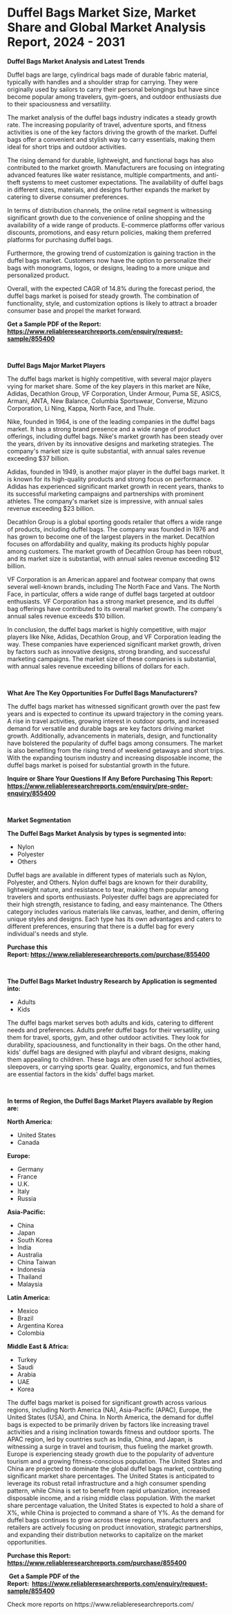 <p><h1>Duffel Bags Market Size, Market Share and Global Market Analysis Report, 2024 - 2031</h1></p><p><strong>Duffel Bags Market Analysis and Latest Trends</strong></p>
<p><p>Duffel bags are large, cylindrical bags made of durable fabric material, typically with handles and a shoulder strap for carrying. They were originally used by sailors to carry their personal belongings but have since become popular among travelers, gym-goers, and outdoor enthusiasts due to their spaciousness and versatility.</p><p>The market analysis of the duffel bags industry indicates a steady growth rate. The increasing popularity of travel, adventure sports, and fitness activities is one of the key factors driving the growth of the market. Duffel bags offer a convenient and stylish way to carry essentials, making them ideal for short trips and outdoor activities.</p><p>The rising demand for durable, lightweight, and functional bags has also contributed to the market growth. Manufacturers are focusing on integrating advanced features like water resistance, multiple compartments, and anti-theft systems to meet customer expectations. The availability of duffel bags in different sizes, materials, and designs further expands the market by catering to diverse consumer preferences.</p><p>In terms of distribution channels, the online retail segment is witnessing significant growth due to the convenience of online shopping and the availability of a wide range of products. E-commerce platforms offer various discounts, promotions, and easy return policies, making them preferred platforms for purchasing duffel bags.</p><p>Furthermore, the growing trend of customization is gaining traction in the duffel bags market. Customers now have the option to personalize their bags with monograms, logos, or designs, leading to a more unique and personalized product.</p><p>Overall, with the expected CAGR of 14.8% during the forecast period, the duffel bags market is poised for steady growth. The combination of functionality, style, and customization options is likely to attract a broader consumer base and propel the market forward.</p></p>
<p><strong>Get a Sample PDF of the Report:&nbsp; <a href="https://www.reliableresearchreports.com/enquiry/request-sample/855400">https://www.reliableresearchreports.com/enquiry/request-sample/855400</a></strong></p>
<p>&nbsp;</p>
<p><strong>Duffel Bags Major Market Players</strong></p>
<p><p>The duffel bags market is highly competitive, with several major players vying for market share. Some of the key players in this market are Nike, Adidas, Decathlon Group, VF Corporation, Under Armour, Puma SE, ASICS, Armani, ANTA, New Balance, Columbia Sportswear, Converse, Mizuno Corporation, Li Ning, Kappa, North Face, and Thule.</p><p>Nike, founded in 1964, is one of the leading companies in the duffel bags market. It has a strong brand presence and a wide range of product offerings, including duffel bags. Nike's market growth has been steady over the years, driven by its innovative designs and marketing strategies. The company's market size is quite substantial, with annual sales revenue exceeding $37 billion.</p><p>Adidas, founded in 1949, is another major player in the duffel bags market. It is known for its high-quality products and strong focus on performance. Adidas has experienced significant market growth in recent years, thanks to its successful marketing campaigns and partnerships with prominent athletes. The company's market size is impressive, with annual sales revenue exceeding $23 billion.</p><p>Decathlon Group is a global sporting goods retailer that offers a wide range of products, including duffel bags. The company was founded in 1976 and has grown to become one of the largest players in the market. Decathlon focuses on affordability and quality, making its products highly popular among customers. The market growth of Decathlon Group has been robust, and its market size is substantial, with annual sales revenue exceeding $12 billion.</p><p>VF Corporation is an American apparel and footwear company that owns several well-known brands, including The North Face and Vans. The North Face, in particular, offers a wide range of duffel bags targeted at outdoor enthusiasts. VF Corporation has a strong market presence, and its duffel bag offerings have contributed to its overall market growth. The company's annual sales revenue exceeds $10 billion.</p><p>In conclusion, the duffel bags market is highly competitive, with major players like Nike, Adidas, Decathlon Group, and VF Corporation leading the way. These companies have experienced significant market growth, driven by factors such as innovative designs, strong branding, and successful marketing campaigns. The market size of these companies is substantial, with annual sales revenue exceeding billions of dollars for each.</p></p>
<p>&nbsp;</p>
<p><strong>What Are The Key Opportunities For Duffel Bags Manufacturers?</strong></p>
<p><p>The duffel bags market has witnessed significant growth over the past few years and is expected to continue its upward trajectory in the coming years. A rise in travel activities, growing interest in outdoor sports, and increased demand for versatile and durable bags are key factors driving market growth. Additionally, advancements in materials, design, and functionality have bolstered the popularity of duffel bags among consumers. The market is also benefiting from the rising trend of weekend getaways and short trips. With the expanding tourism industry and increasing disposable income, the duffel bags market is poised for substantial growth in the future.</p></p>
<p><strong>Inquire or Share Your Questions If Any Before Purchasing This Report: <a href="https://www.reliableresearchreports.com/enquiry/pre-order-enquiry/855400">https://www.reliableresearchreports.com/enquiry/pre-order-enquiry/855400</a></strong></p>
<p>&nbsp;</p>
<p><strong>Market Segmentation</strong></p>
<p><strong>The Duffel Bags Market Analysis by types is segmented into:</strong></p>
<p><ul><li>Nylon</li><li>Polyester</li><li>Others</li></ul></p>
<p><p>Duffel bags are available in different types of materials such as Nylon, Polyester, and Others. Nylon duffel bags are known for their durability, lightweight nature, and resistance to tear, making them popular among travelers and sports enthusiasts. Polyester duffel bags are appreciated for their high strength, resistance to fading, and easy maintenance. The Others category includes various materials like canvas, leather, and denim, offering unique styles and designs. Each type has its own advantages and caters to different preferences, ensuring that there is a duffel bag for every individual's needs and style.</p></p>
<p><strong>Purchase this Report:&nbsp;<a href="https://www.reliableresearchreports.com/purchase/855400">https://www.reliableresearchreports.com/purchase/855400</a></strong></p>
<p>&nbsp;</p>
<p><strong>The Duffel Bags Market Industry Research by Application is segmented into:</strong></p>
<p><ul><li>Adults</li><li>Kids</li></ul></p>
<p><p>The duffel bags market serves both adults and kids, catering to different needs and preferences. Adults prefer duffel bags for their versatility, using them for travel, sports, gym, and other outdoor activities. They look for durability, spaciousness, and functionality in their bags. On the other hand, kids' duffel bags are designed with playful and vibrant designs, making them appealing to children. These bags are often used for school activities, sleepovers, or carrying sports gear. Quality, ergonomics, and fun themes are essential factors in the kids' duffel bags market.</p></p>
<p>&nbsp;</p>
<p><strong>In terms of Region, the Duffel Bags Market Players available by Region are:</strong></p>
<p>
    <p> <strong> North America: </strong>
        <ul>
            <li>United States</li>
            <li>Canada</li>
        </ul>
        </p> 
    <p> <strong> Europe: </strong>
        <ul>
            <li>Germany</li>
            <li>France</li>
            <li>U.K.</li>
            <li>Italy</li>
            <li>Russia</li>
        </ul>
        </p> 
    <p> <strong> Asia-Pacific: </strong>
        <ul>
            <li>China</li>
            <li>Japan</li>
            <li>South Korea</li>
            <li>India</li>
            <li>Australia</li>
            <li>China Taiwan</li>
            <li>Indonesia</li>
            <li>Thailand</li>
            <li>Malaysia</li>
        </ul>
        </p> 
    <p> <strong> Latin America: </strong>
        <ul>
            <li>Mexico</li>
            <li>Brazil</li>
            <li>Argentina Korea</li>
            <li>Colombia</li>
        </ul>
        </p> 
    <p> <strong> Middle East & Africa: </strong>
        <ul>
            <li>Turkey</li>
            <li>Saudi</li>
            <li>Arabia</li>
            <li>UAE</li>
            <li>Korea</li>
        </ul>
    </p>
    </p>
<p><p>The duffel bags market is poised for significant growth across various regions, including North America (NA), Asia-Pacific (APAC), Europe, the United States (USA), and China. In North America, the demand for duffel bags is expected to be primarily driven by factors like increasing travel activities and a rising inclination towards fitness and outdoor sports. The APAC region, led by countries such as India, China, and Japan, is witnessing a surge in travel and tourism, thus fueling the market growth. Europe is experiencing steady growth due to the popularity of adventure tourism and a growing fitness-conscious population. The United States and China are projected to dominate the global duffel bags market, contributing significant market share percentages. The United States is anticipated to leverage its robust retail infrastructure and a high consumer spending pattern, while China is set to benefit from rapid urbanization, increased disposable income, and a rising middle class population. With the market share percentage valuation, the United States is expected to hold a share of X%, while China is projected to command a share of Y%. As the demand for duffel bags continues to grow across these regions, manufacturers and retailers are actively focusing on product innovation, strategic partnerships, and expanding their distribution networks to capitalize on the market opportunities.</p></p>
<p><strong>Purchase this Report: <a href="https://www.reliableresearchreports.com/purchase/855400">https://www.reliableresearchreports.com/purchase/855400</a></strong></p>
<p>&nbsp;<strong>Get a Sample PDF of the Report:&nbsp;&nbsp;<a href="https://www.reliableresearchreports.com/enquiry/request-sample/855400">https://www.reliableresearchreports.com/enquiry/request-sample/855400</a></strong></p>
<p><strong></strong></p>
<p>Check more reports on https://www.reliableresearchreports.com/</p>